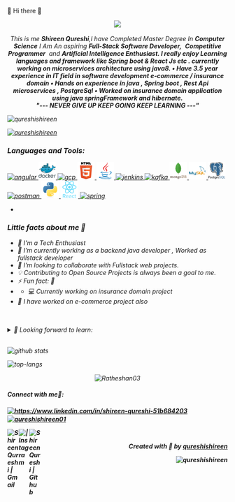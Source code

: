 👋 Hi there 👋 
<p align="center">
  <a href="https://github.com/qureshishireen/readme-typing-svg"><img src="https://readme-typing-svg.herokuapp.com?lines=Computer+Science+Undergraduate;Full+Stack+Software+Developer;DS%20|%20AI%20|%20ML%20Enthusiast;Aspiring+Learner&center=true&width=500&height=50"></a>
</p>


<p align="center">
  <em>
    This is me <b>Shireen Qureshi</b>,I have Completed Master Degree In <b>Computer Science</b> 
    I Am An aspiring <b>Full-Stack Software Developer,</b>&nbsp; <b>Competitive Programmer</b>&nbsp; and <b> Artificial 
   Intelligence Enthusiast. 
  I really enjoy Learning languages and framework like Spring boot  &  React  Js etc . 
  currently working on  microservices architecture using java8. 
• Have 3.5 year experience in IT field in software development e-commerce / insurance domain
• Hands on experience in java , Spring boot , Rest Api microservices , PostgreSql
• Worked on insurance domain application using java springFramework and hibernate.
    </b> 
  <br>
  <b>
    <i>"--- NEVER GIVE UP KEEP GOING KEEP LEARNING ---" 
    </i>
    </b>
 
</p>   
</p>  






<p align="left"> <img src="https://komarev.com/ghpvc/?username=qureshishireen&label=Profile%20views&color=0e75b6&style=flat" alt="qureshishireen" /> </p>

<p align="left"> <a href="https://github.com/ryo-ma/github-profile-trophy"><img src="https://github-profile-trophy.vercel.app/?username=qureshishireen" alt="qureshishireen" /></a> </p>

<h3 align="left">Languages and Tools:</h3>
<p align="left"> <a href="https://angular.io" target="_blank" rel="noreferrer"> <img src="https://angular.io/assets/images/logos/angular/angular.svg" alt="angular" width="40" height="40"/> </a> </a> <a href="https://www.docker.com/" target="_blank" rel="noreferrer"> <img src="https://raw.githubusercontent.com/devicons/devicon/master/icons/docker/docker-original-wordmark.svg" alt="docker" width="40" height="40"/> </a> <a href="https://cloud.google.com" target="_blank" rel="noreferrer"> <img src="https://www.vectorlogo.zone/logos/google_cloud/google_cloud-icon.svg" alt="gcp" width="40" height="40"/> </a> <a href="https://www.w3.org/html/" target="_blank" rel="noreferrer"> <img src="https://raw.githubusercontent.com/devicons/devicon/master/icons/html5/html5-original-wordmark.svg" alt="html5" width="40" height="40"/> </a> <a href="https://www.java.com" target="_blank" rel="noreferrer"> <img src="https://raw.githubusercontent.com/devicons/devicon/master/icons/java/java-original.svg" alt="java" width="40" height="40"/> </a> <a href="https://www.jenkins.io" target="_blank" rel="noreferrer"> <img src="https://www.vectorlogo.zone/logos/jenkins/jenkins-icon.svg" alt="jenkins" width="40" height="40"/> </a> <a href="https://kafka.apache.org/" target="_blank" rel="noreferrer"> <img src="https://www.vectorlogo.zone/logos/apache_kafka/apache_kafka-icon.svg" alt="kafka" width="40" height="40"/> </a> <a href="https://www.mongodb.com/" target="_blank" rel="noreferrer"> <img src="https://raw.githubusercontent.com/devicons/devicon/master/icons/mongodb/mongodb-original-wordmark.svg" alt="mongodb" width="40" height="40"/> </a> <a href="https://www.mysql.com/" target="_blank" rel="noreferrer"> <img src="https://raw.githubusercontent.com/devicons/devicon/master/icons/mysql/mysql-original-wordmark.svg" alt="mysql" width="40" height="40"/> </a> <a href="https://www.postgresql.org" target="_blank" rel="noreferrer"> <img src="https://raw.githubusercontent.com/devicons/devicon/master/icons/postgresql/postgresql-original-wordmark.svg" alt="postgresql" width="40" height="40"/> </a> <a href="https://postman.com" target="_blank" rel="noreferrer"> <img src="https://www.vectorlogo.zone/logos/getpostman/getpostman-icon.svg" alt="postman" width="40" height="40"/> </a> <a href="https://www.python.org" target="_blank" rel="noreferrer"> <img src="https://raw.githubusercontent.com/devicons/devicon/master/icons/python/python-original.svg" alt="python" width="40" height="40"/> </a> <a href="https://reactjs.org/" target="_blank" rel="noreferrer"> <img src="https://raw.githubusercontent.com/devicons/devicon/master/icons/react/react-original-wordmark.svg" alt="react" width="40" height="40"/> </a> <a href="https://spring.io/" target="_blank" rel="noreferrer"> <img src="https://www.vectorlogo.zone/logos/springio/springio-icon.svg" alt="spring" width="40" height="40"/> </a> </p>  


- 

<h3>Little facts about me 🧑</h3>

- 🧞 I'm a Tech Enthusiast 
- 🔭 I’m currently working  as a backend java developer , Worked as fullstack developer 
- 👯 I’m looking to collaborate with Fullstack web projects.
- 💡 Contributing to Open Source Projects is always been a goal to me.
- ⚡ Fun fact: 🤔
- - 💻  Currently working on insurance domain project 
- 🔭 I have  worked  on e-commerce project also 
<br>
<br>

<details>
<summary>
  🌱 Looking forward to learn:
</summary>
   <br>
<code><a href="https://flutter.dev/" target="_blank"><img height="30" src="https://www.vectorlogo.zone/logos/flutterio/flutterio-icon.svg"></a></code>
<code><a href="https://cloud.google.com/" target="_blank"><img height="30" src="https://www.vectorlogo.zone/logos/google_cloud/google_cloud-icon.svg"></a></code>
<code><a href="https://analytics.google.com/" target="_blank"><img height="30" src="https://www.vectorlogo.zone/logos/google_analytics/google_analytics-icon.svg"></a></code>
<code><a href="https://www.tensorflow.org/" target="_blank"><img height="30" src="https://www.vectorlogo.zone/logos/tensorflow/tensorflow-icon.svg"></a></code>
<code><a href="https://azure.microsoft.com/en-us/" target="_blank"><img height="30" src="https://www.vectorlogo.zone/logos/microsoft_azure/microsoft_azure-icon.svg"></a></code>
<code><a href="https://opencv.org/" target="_blank"><img height="30" src="https://www.vectorlogo.zone/logos/opencv/opencv-icon.svg"></a></code>
<code><a href="https://pytorch.org/" target="_blank"><img height="30" src="https://www.vectorlogo.zone/logos/pytorch/pytorch-icon.svg"></a></code>
<code><a href="https://aws.amazon.com/" target="_blank"><img height="30" src="https://www.vectorlogo.zone/logos/amazon_aws/amazon_aws-icon.svg"></a></code>
</details>
<br> 

![github stats](https://github-readme-stats.vercel.app/api?username=shinuqureshi&show_icons=false&theme=radical) 

![top-langs](https://github-readme-stats.vercel.app/api/top-langs?username=shinuqureshi&show_icons=false&theme=radical) 

<p align="center"><img align="center" src="https://github-readme-streak-stats.herokuapp.com/?user=Ratheshan03&text_color=FFFFFF&bg_color=000000&title_color=94b4a4&langs_count=15&layout=compact&hide_border=true" alt="Ratheshan03" /> </p> 

<h4> Connect with me🤝: <h4>
  </hr> 
<p align="left">
<a href="https://linkedin.com/in/https://www.linkedin.com/in/shireen-qureshi-51b684203" target="blank"><img align="center" src="https://raw.githubusercontent.com/rahuldkjain/github-profile-readme-generator/master/src/images/icons/Social/linked-in-alt.svg" alt="https://www.linkedin.com/in/shireen-qureshi-51b684203" height="30" width="40" /></a>
<a href="https://www.hackerrank.com/qureshishireen01" target="blank"><img align="center" src="https://raw.githubusercontent.com/rahuldkjain/github-profile-readme-generator/master/src/images/icons/Social/hackerrank.svg" alt="qureshishireen01" height="30" width="40" /></a>
</p>
  <a href="mailto:lionratheshan@gmail.com">
    <img align="left" alt=" Shireen Qureshi | Gmail" width="26px" src="https://www.vectorlogo.zone/logos/gmail/gmail-icon.svg" />
  </a> 
  <a href="">
    <img align="left" alt=" | Instagram" width="24px" src="https://www.vectorlogo.zone/logos/instagram/instagram-icon.svg" />
  </a>
 
   <a href="https://github.com/qureshishireen">
    <img align="left" alt=" Shireen Qureshi | Github" width="26px" src="https://www.vectorlogo.zone/logos/github/github-tile.svg" />
  </a>
  <br>
  
<p align="right" > Created with 🖤 by <a href="https://github.com/qureshishireen">qureshishireen</a></p>
<p align="right" > <img src="https://komarev.com/ghpvc/?username=qureshishireen&label=Profile%20views&color=0e75b6&style=flat" alt="qureshishireen" /> </p>



 


 





